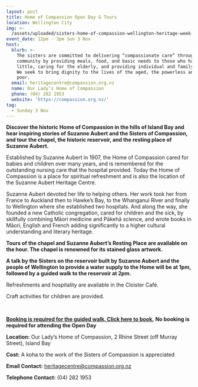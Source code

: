 ```yaml
---
layout: post
title: Home of Compassion Open Day & Tours
location: Wellington City
img: >-
  /assets/uploaded/sisters-home-of-compassion-wellington-heritage-week-2019-2.png
event_date: 12pm - 3pm Sun 3 Nov
host:
  blurb: >-
    The sisters are committed to delivering “compassionate care” throughout the
    community by providing meals, food, and basic needs to those who have very
    little, caring for the elderly, and providing individual and family support.
    We seek to bring dignity to the lives of the aged, the powerless and the
    poor.
  email: heritagecentre@compassion.org.nz
  name: Our Lady’s Home of Compassion
  phone: (04) 282 1953
  website: 'https://compassion.org.nz/'
tag:
  - Sunday 3 Nov
---
```

**Discover the historic Home of Compassion in the hills of Island Bay and hear inspiring stories of Suzanne Aubert and the Sisters of Compassion, and tour the chapel, the historic reservoir, and the resting place of Suzanne Aubert.**

Established by Suzanne Aubert in 1907, the Home of Compassion cared for babies and children over many years, and is remembered for the outstanding nursing care that the hospital provided. Today the Home of Compassion is a place for spiritual refreshment and is also the location of the Suzanne Aubert Heritage Centre.

Suzanne Aubert devoted her life to helping others. Her work took her from France to Auckland then to Hawke’s Bay, to the Whanganui River and finally to Wellington where she established two hospitals. And along the way, she founded a new Catholic congregation, cared for children and the sick, by skillfully combining Māori medicine and Pākehā science, and wrote books in Māori, English and French adding significantly to a higher cultural understanding and literary heritage. 

**Tours of the chapel and Suzanne Aubert’s Resting Place are available on the hour. The chapel is renowned for its stained glass artwork.**

**A talk by the Sisters on the reservoir built by Suzanne Aubert and the people of Wellington to provide a water supply to the Home will be at 1pm, followed by a guided walk to the reservoir at 2pm.**  

Refreshments and hospitality are available in the Cloister Café. 

Craft activities for children are provided.

<br>

[**Booking is required for the guided walk. Click here to book.**](https://www.eventfinda.co.nz/2019/home-of-compassion-open-day-tours/wellington) 
**No booking is required for attending the Open Day**

**Location:** Our Lady’s Home of Compassion, 2 Rhine Street (off Murray Street), Island Bay

**Cost:** A koha to the work of the Sisters of Compassion is appreciated

**Email Contact:** heritagecentre@compassion.org.nz

**Telephone Contact:** (04) 282 1953
